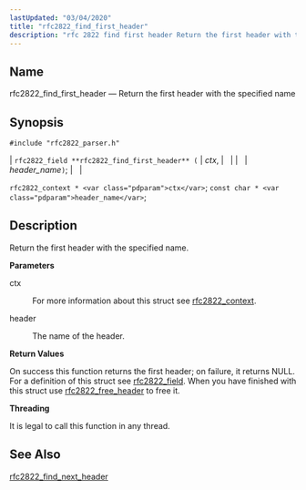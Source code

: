 ```yaml
---
lastUpdated: "03/04/2020"
title: "rfc2822_find_first_header"
description: "rfc 2822 find first header Return the first header with the specified name rfc 2822 field rfc 2822 find first header ctx header name rfc 2822 context ctx const char header name Return the first header with the specified name ctx For more information about this struct see rfc 2822..."
---
```


<a name="apis.rfc2822_find_first_header"></a> 
## Name

rfc2822_find_first_header — Return the first header with the specified name

## Synopsis

`#include "rfc2822_parser.h"`

| `rfc2822_field **rfc2822_find_first_header** (` | <var class="pdparam">ctx</var>, |   |
|   | <var class="pdparam">header_name</var>`)`; |   |

`rfc2822_context * <var class="pdparam">ctx</var>`;
`const char * <var class="pdparam">header_name</var>`;<a name="idp58590304"></a> 
## Description

Return the first header with the specified name.

**<a name="idp58591536"></a> Parameters**

<dl class="variablelist">

<dt>ctx</dt>

<dd>

For more information about this struct see [rfc2822_context](/momentum/3/3-api/structs-rfc-2822-context).

</dd>

<dt>header</dt>

<dd>

The name of the header.

</dd>

</dl>

**<a name="idp58596832"></a> Return Values**

On success this function returns the first header; on failure, it returns NULL. For a definition of this struct see [rfc2822_field](/momentum/3/3-api/structs-rfc-2822-field). When you have finished with this struct use [rfc2822_free_header](/momentum/3/3-api/apis-rfc-2822-free-header) to free it.

**<a name="idp58599344"></a> Threading**

It is legal to call this function in any thread.

<a name="idp58600448"></a> 
## See Also

[rfc2822_find_next_header](/momentum/3/3-api/apis-rfc-2822-find-next-header)